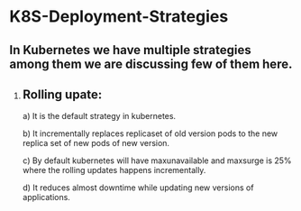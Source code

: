 # K8S-Deployment-Strategies

In Kubernetes we have multiple strategies among them we are discussing few of them here.
---------------------------------------------------
1) Rolling upate:
   -----
   a) It is the default strategy in kubernetes.
   
   b) It incrementally replaces replicaset of old version pods to the new replica set of new pods of new version.
   
   c) By default kubernetes will have maxunavailable and maxsurge is 25% where the rolling updates happens incrementally.
   
   d) It reduces almost downtime while updating new versions of applications. 
   
   
